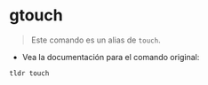 # gtouch

> Este comando es un alias de `touch`.

- Vea la documentación para el comando original:

`tldr touch`
